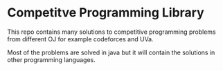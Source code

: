 # Competitve Programming Library
This repo contains many solutions to competitive programming problems from different OJ for example codeforces and UVa.

Most of the problems are solved in java but it will contain the solutions in other programming languages.
